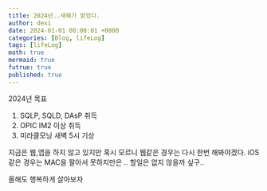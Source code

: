 ```yaml
---
title: 2024년..새해가 밝았다. 
author: dexi
date: 2024-01-01 00:00:01 +0800
categories: [Blog, lifeLog]
tags: [lifeLog]
math: true
mermaid: true
futrue: true
published: true
---
```

2024년 목표 

1. SQLP, SQLD, DAsP 취득 
2. OPIC IM2 이상 취득 
3. 미라클모닝 새벽 5시 기상 

지금은 웹,앱을 하지 않고 있지만 혹시 모르니 웹같은 경우는 다시 한번 해봐야겠다. 
iOS같은 경우는 MAC을 팔아서 못하지만은 .. 할일은 없지 않을까 싶구.. 

올해도 행복하게 살아보자